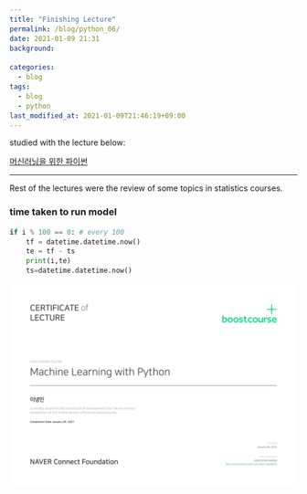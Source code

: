 ```yaml
---
title: "Finishing Lecture"
permalink: /blog/python_06/
date: 2021-01-09 21:31
background:

categories:
  - blog
tags:
  - blog
  - python
last_modified_at: 2021-01-09T21:46:19+09:00
---
```


studied with the lecture below: 

[머신러닝을 위한 파이썬](https://www.boostcourse.org/ai222/lecture/24523)

---

Rest of the lectures were the review of some topics in statistics courses.

### time taken to run model

```python
if i % 100 == 0: # every 100
	tf = datetime.datetime.now()
	te = tf - ts
	print(i,te)
	ts=datetime.datetime.now()
```

![certificate.jpg](/assets/images/posts/2021-01-09/certificate.jpg)